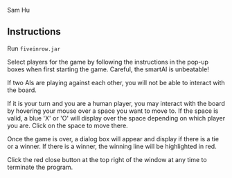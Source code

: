 Sam Hu

Instructions
------------------------------------------------------------------------------------

Run ```fiveinrow.jar```

Select players for the game by following the instructions in the pop-up boxes
when first starting the game. Careful, the smartAI is unbeatable!

If two AIs are playing against each other, you will not be able to interact
with the board.

If it is your turn and you are a human player, you may interact with the board
by hovering your mouse over a space you want to move to. If the space is valid,
a blue 'X' or 'O' will display over the space depending on which player you are.
Click on the space to move there.

Once the game is over, a dialog box will appear and display if there is a tie or
a winner. If there is a winner, the winning line will be highlighted in red.

Click the red close button at the top right of the window at any time to terminate
the program.
